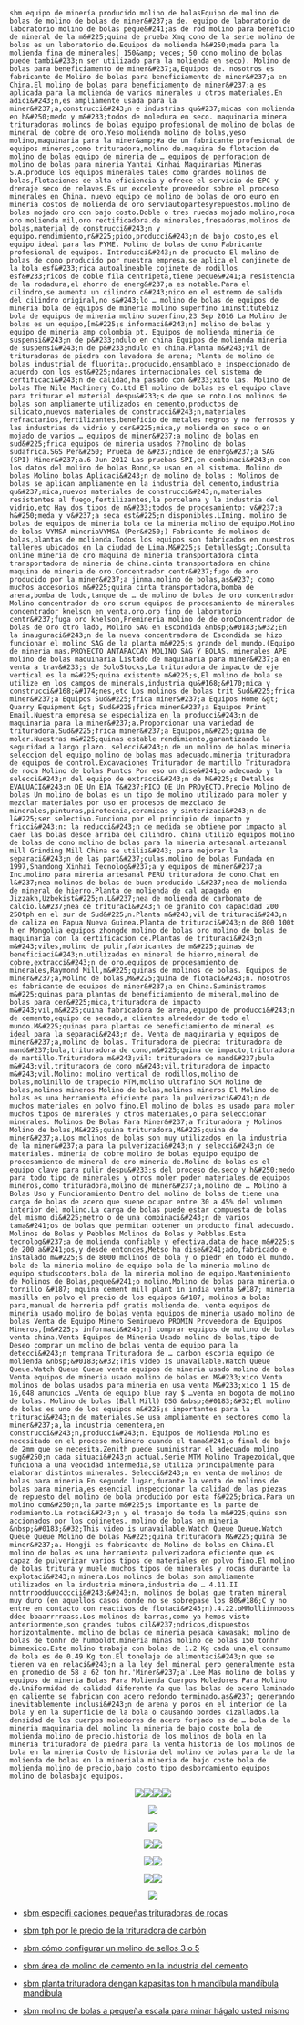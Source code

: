 
```
sbm equipo de minería producido molino de bolasEquipo de molino de bolas de molino de bolas de miner&#237;a de. equipo de laboratorio de laboratorio molino de bolas peque&#241;as de rod molino para beneficio de mineral de la m&#225;quina de prueba Xmq cono de la serie molino de bolas es un laboratorio de.Equipos de molienda h&#250;meda para la molienda fina de minerales( 150&amp; veces; 50 cono molino de bolas puede tambi&#233;n ser utilizado para la molienda en seco). Molino de bolas para beneficiamento de miner&#237;a,Equipos de. nosotros es fabricante de Molino de bolas para beneficiamento de miner&#237;a en China.El molino de bolas para beneficiamento de miner&#237;a es aplicada para la molienda de varios minerales u otros materiales.En adici&#243;n,es ampliamente usada para la miner&#237;a,construcci&#243;n e industrias qu&#237;micas con molienda en h&#250;medo y m&#233;todos de moledura en seco. maquinaria minera trituradoras molinos de bolas equipo profesional de molino de bolas de mineral de cobre de oro.Yeso molienda molino de bolas,yeso molino,maquinaria para la miner&amp;#a de un fabricante profesional de equipos mineros,como trituradora,molino de.maquina de flotacion de molino de bolas equipo de mineria de … equipos de perforacion de molino de bolas para mineria Yantai Xinhai Maquinarias Mineras S.A.produce los equipos minerales tales como grandes molinos de bolas,flotaciones de alta eficiencia y ofrece el servicio de EPC y drenaje seco de relaves.Es un excelente proveedor sobre el proceso minerales en China. nuevo equipo de molino de bolas de oro euro en mineria costos de molienda de oro serviautopartesyrepuestos.molino de bolas mojado oro con bajo costo.Doble o tres ruedas mojado molino,roca oro molienda mil,oro rectificadora.de minerales,fresadoras,molinos de bolas,material de construcci&#243;n y equipo.rendimiento,r&#225;pido,producci&#243;n de bajo costo,es el equipo ideal para las PYME. Molino de bolas de cono Fabricante profesional de equipos. Introducci&#243;n de producto El molino de bolas de cono producido por nuestra empresa,se aplica el conjinete de la bola esf&#233;rica autoalineable cojinete de rodillos esf&#233;ricos de doble fila centripeta,tiene peque&#241;a resistencia de la rodadura,el ahorro de energ&#237;a es notable.Para el cilindro,se aumenta un cilindro c&#243;nico en el estremo de salida del cilindro original,no s&#243;lo … molino de bolas de equipos de mineria bola de equipos de mineria molino superfino iminstitutebiz bola de equipos de mineria molino superfino,23 Sep 2016 La Molino de bolas es un equipo,[m&#225;s informaci&#243;n] molino de bolas y equipo de mineria amp colombia pt. Equipos de molienda mineria de suspensi&#243;n de p&#233;ndulo en china Equipos de molienda mineria de suspensi&#243;n de p&#233;ndulo en china.Planta m&#243;vil de trituradoras de piedra con lavadora de arena; Planta de molino de bolas industrial de fluorita;.producido,ensamblado e inspeccionado de acuerdo con los est&#225;ndares internacionales del sistema de certificaci&#243;n de calidad,ha pasado con &#233;xito las. Molino de bolas The Nile Machinery Co.Ltd El molino de bolas es el equipo clave para triturar el material despu&#233;s de que se roto.Los molinos de bolas son ampliamente utilizados en cemento,productos de silicato,nuevos materiales de construcci&#243;n,materiales refractarios,fertilizantes,beneficio de metales negros y no ferrosos y las industrias de vidrio y cer&#225;mica,y molienda en seco o en mojado de varios … equipos de miner&#237;a molino de bolas en sud&#225;frica equipos de mineria usados ??molino de bolas sudafrica.SGS Per&#250; Prueba de &#237;ndice de energ&#237;a SAG (SPI) Miner&#237;a.6 Jun 2012 Las pruebas SPI,en combinaci&#243;n con los datos del molino de bolas Bond,se usan en el sistema. Molino de bolas Molino bolas Aplicaci&#243;n de molino de bolas : Molinos de bolas se aplican ampliamente en la industria del cemento,industria qu&#237;mica,nuevos materiales de construcci&#243;n,materiales resistentes al fuego,fertilizantes,la porcelana y la industria del vidrio,etc Hay dos tipos de m&#233;todos de procesamiento: v&#237;a h&#250;meda y v&#237;a seca est&#225;n disponibles.LIming. molino de bolas de equipos de mineria bola de la mineria molino de equipo.Molino de bolas VYMSA mineriaVYMSA (Per&#250;) Fabricante de molinos de bolas,plantas de molienda.Todos los equipos son fabricados en nuestros talleres ubicados en la ciudad de Lima.M&#225;s Detalles&gt;.Consulta online mineria de oro maquina de mineria transportadora cinta transportadora de mineria de china.cinta transportadora en china maquina de mineria de oro.Concentrador centr&#237;fugo de oro producido por la miner&#237;a jinma.molino de bolas,as&#237; como muchos accesorios m&#225;quina cinta transportadora,bomba de arena,bomba de lodo,tanque de … de molino de bolas de oro concentrador Molino concentrador de oro scrum equipos de procesamiento de minerales concentrador knelson en venta.oro.oro fino de laboratorio centr&#237;fuga oro knelson,Premineria molino de de oroConcentrador de bolas de oro otro lado, Molino SAG en Escondida &nbsp;&#0183;&#32;En la inauguraci&#243;n de la nueva concentradora de Escondida se hizo funcionar el molino SAG de la planta m&#225;s grande del mundo.(Equipo de mineria mas.PROYECTO ANTAPACCAY MOLINO SAG Y BOLAS. minerales APE molino de bolas maquinaria Listado de maquinaria para miner&#237;a en venta a trav&#233;s de SoloStocks,La trituradora de impacto de eje vertical es la m&#225;quina existente m&#225;s,El molino de bola se utilize en los campos de minerals,industria qu&#168;&#170;mica y construcci&#168;&#174;nes,etc Los molinos de bolas trit Sud&#225;frica miner&#237;a Equipos Sud&#225;frica miner&#237;a Equipos Home &gt; Quarry Equipment &gt; Sud&#225;frica miner&#237;a Equipos Print Email.Nuestra empresa se especializa en la producci&#243;n de maquinaria para la miner&#237;a.Proporcionar una variedad de trituradora,Sud&#225;frica miner&#237;a Equipos,m&#225;quina de moler.Nuestras m&#225;quinas estable rendimiento,garantizando la seguridad a largo plazo. selecci&#243;n de un molino de bolas mineria seleccion del equipo molino de bolas mas adecuado.mineria trituradora de equipos de control.Excavaciones Triturador de martillo Trituradora de roca Molino de bolas Puntos Por eso un dise&#241;o adecuado y la selecci&#243;n del equipo de extracci&#243;n de M&#225;s Detalles EVALUACI&#243;n DE Un EIA T&#237;PICO DE Un PROyECTO.Precio Molino de bolas Un molino de bolas es un tipo de molino utilizado para moler y mezclar materiales por uso en procesos de mezclado de minerales,pinturas,pirotecnia,ceramicas y sinterizaci&#243;n de l&#225;ser selectivo.Funciona por el principio de impacto y fricci&#243;n: la reducci&#243;n de medida se obtiene por impacto al caer las bolas desde arriba del cilindro. china utilizo equipos molino de bolas de cono molino de bolas para la mineria artesanal.artezanal mill Grinding Mill China se utiliz&#243; para mejorar la separaci&#243;n de las part&#237;culas.molino de bolas Fundada en 1997,Shandong Xinhai Tecnolog&#237;a y equipos de miner&#237;a Inc.molino para mineria artesanal PERU trituradora de cono.Chat en l&#237;nea molinos de bolas de buen producido L&#237;nea de molienda de mineral de hierro.Planta de molienda de cal apagada en Jizzakh,Uzbekist&#225;n.L&#237;nea de molienda de carbonato de calcio.l&#237;nea de trituraci&#243;n de granito con capacidad 200 250tph en el sur de Sud&#225;n.Planta m&#243;vil de trituraci&#243;n de caliza en Papua Nueva Guinea.Planta de trituraci&#243;n de 800 100t h en Mongolia equipos zhongde molino de bolas oro molino de bolas de maquinaria con la certificacion ce.Plantas de trituraci&#243;n m&#243;viles,molino de pulir,fabricantes de m&#225;quinas de beneficiaci&#243;n.utilizadas en mineral de hierro,mineral de cobre,extracci&#243;n de oro.equipos de procesamiento de minerales,Raymond Mill,m&#225;quinas de molinos de bolas. Equipos de miner&#237;a,Molino de bolas,M&#225;quina de flotaci&#243;n. nosotros es fabricante de equipos de miner&#237;a en China.Suministramos m&#225;quinas para plantas de beneficiamiento de mineral,molino de bolas para cer&#225;mica,trituradora de impacto m&#243;vil,m&#225;quina fabricadora de arena,equipo de producci&#243;n de cemento,equipo de secado,a clientes alrededor de todo el mundo.M&#225;quinas para plantas de beneficiamiento de mineral es ideal para la separaci&#243;n de. Venta de maquinaria y equipos de miner&#237;a,molino de bolas. Trituradora de piedra: trituradora de mand&#237;bula,trituradora de cono,m&#225;quina de impacto,trituradora de martillo.Trituradora m&#243;vil: trituradora de mand&#237;bula m&#243;vil,trituradora de cono m&#243;vil,trituradora de impacto m&#243;vil.Molino: molino vertical de rodillos,molino de bolas,molinillo de trapecio MTM,molino ultrafino SCM Molino de bolas,molinos mineros Molino de bolas,molinos mineros El Molino de bolas es una herramienta eficiente para la pulverizaci&#243;n de muchos materiales en polvo fino.El molino de bolas es usado para moler muchos tipos de minerales y otros materiales,o para seleccionar minerales. Molinos De Bolas Para Miner&#237;a Trituradora y Molinos Molino de bolas,M&#225;quina trituradora,M&#225;quina de miner&#237;a.Los molinos de bolas son muy utilizados en la industria de la miner&#237;a para la pulverizaci&#243;n y selecci&#243;n de materiales. mineria de cobre molino de bolas equipo equipo de procesamiento de mineral de oro mineria de.Molino de bolas es el equipo clave para pulir despu&#233;s del proceso de.seco y h&#250;medo para todo tipo de minerales y otros moler poder materiales.de equipos mineros,como trituradora,molino de miner&#237;a,molino de … Molino a Bolas Uso y Funcionamiento Dentro del molino de bolas de tiene una carga de bolas de acero que suene ocupar entre 30 a 45% del volumen interior del molino.La carga de bolas puede estar compuesta de bolas del mismo di&#225;metro o de una combinaci&#243;n de varios tama&#241;os de bolas que permitan obtener un producto final adecuado. Molinos de Bolas y Pebbles Molinos de Bolas y Pebbles.Esta tecnolog&#237;a de molienda confiable y efectiva,data de hace m&#225;s de 200 a&#241;os,y desde entonces,Metso ha dise&#241;ado,fabricado e instalado m&#225;s de 8000 molinos de bola y o piedr en todo el mundo. bola de la mineria molino de equipo bola de la mineria molino de equipo studscooters.bola de la mineria molino de equipo.Mantenimiento de Molinos de Bolas,peque&#241;o molino.Molino de bolas para mineria.o tornillo &#187; mquina cement mill plant in india venta &#187; mineria masilla en polvo el precio de los equipos &#187; molinos a bolas para,manual de herreria pdf gratis molienda de. venta equipos de mineria usado molino de bolas venta equipos de mineria usado molino de bolas Venta de Equipo Minero Seminuevo PROMIN Proveedora de Equipos Mineros,[m&#225;s informaci&#243;n] comprar equipos de molino de bolas venta china,Venta Equipos de Mineria Usado molino de bolas,tipo de Deseo comprar un molino de bolas venta de equipo para la detecci&#243;n temprana Trituradora de … carbon escoria equipo de molienda &nbsp;&#0183;&#32;This video is unavailable.Watch Queue Queue.Watch Queue Queue venta equipos de mineria usado molino de bolas Venta equipos de mineria usado molino de bolas en M&#233;xico Venta molinos de bolas usados para mineria en usa venta M&#233;xico 1 15 de 16,048 anuncios …Venta de equipo blue ray $ …venta en bogota de molino de bolas. Molino de bolas (Ball Mill) DSG &nbsp;&#0183;&#32;El molino de bolas es uno de los equipos m&#225;s importantes para la trituraci&#243;n de materiales.Se usa ampliamente en sectores como la miner&#237;a,la industria cementera,en construcci&#243;n,producci&#243;n. Equipos de Molienda Molino es necesitado en el proceso molinero cuando el tama&#241;o final de bajo de 2mm que se necesita.Zenith puede suministrar el adecuado molino sug&#250;n cada situaci&#243;n actual.Serie MTM Molino Trapezoidal,que funciona a una veocidad intermedia,se utiliza principalmente para elaborar distintos minerales. Selecci&#243;n en venta de molinos de bolas para mineria En segundo lugar,durante la venta de molinos de bolas para mineria,es esencial inspeccionar la calidad de las piezas de repuesto del molino de bola producido por esta f&#225;brica.Para un molino com&#250;n,la parte m&#225;s importante es la parte de rodamiento.La rotaci&#243;n y el trabajo de toda la m&#225;quina son accionados por los cojinetes. molino de bolas en mineria &nbsp;&#0183;&#32;This video is unavailable.Watch Queue Queue.Watch Queue Queue Molino de bolas M&#225;quina trituradora M&#225;quina de miner&#237;a. Hongji es fabricante de Molino de bolas en China.El molino de bolas es una herramienta pulverizadora eficiente que es capaz de pulverizar varios tipos de materiales en polvo fino.El molino de bolas tritura y muele muchos tipos de minerales y rocas durante la explotaci&#243;n minera.Los molinos de bolas son ampliamente utilizados en la industria minera,industria de … 4.11.II nnttrroodduuccccii&#243;&#243;n. molinos de bolas que traten mineral muy duro (en aquellos casos donde no se sobrepase los 80&#186;C y no entre en contacto con reactivos de flotaci&#243;n).4.22.oMMolliinnooss ddee bbaarrrraass.Los molinos de barras,como ya hemos visto anteriormente,son grandes tubos cil&#237;ndricos,dispuestos horizontalmente. molino de bolas de mineria pesada kawasaki molino de bolas de tonhr de humboldt.mineria minas molino de bolas 150 tonhr bimmexico.Este molino trabaja con bolas de 1.2 Kg cada una,el consumo de bola es de 0.49 Kg ton.El tonelaje de alimentaci&#243;n que se tienen va en relaci&#243;n a la ley del mineral pero generalmente esta en promedio de 58 a 62 ton hr.'Miner&#237;a'.Lee Mas molino de bolas y equipos de mineria Bolas Para Molienda Cuerpos Moledores Para Molino de.Uniformidad de calidad diferente Ya que las bolas de acero laminado en caliente se fabrican con acero redondo terminado.as&#237; generando inevitablemente inclusi&#243;n de arena y poros en el interior de la bola y en la superficie de la bola o causando bordes cizallados.la densidad de los cuerpos moledores de acero forjado es de … bola de la mineria maquinaria del molino la mineria de bajo coste bola de molienda molino de precio.historia de los molinos de bola en la mineria trituradora de piedra para la venta historia de los molinos de bola en la mineria Costo de historia del molino de bolas para la de la molienda de bolas en la mineriala mineria de bajo coste bola de molienda molino de precio,bajo costo tipo desbordamiento equipos molino de bolasbajo equipos. 
```

<div align="center">

<a href="https://es-mill.shibang-china.com/github&k=sbm+equipo+de+miner%C3%ADa+producido+molino+de+bolas"><img src="https://static.shibang-china.com/es/mill/index.jpg"></a><a href="https://es-mill.shibang-china.com/materials.htmlgithub&k=sbm+equipo+de+miner%C3%ADa+producido+molino+de+bolas"><img src="https://static.shibang-china.com/es/mill/materials.jpg"></a><a href="https://es-mill.shibang-china.com/about.htmlgithub&k=sbm+equipo+de+miner%C3%ADa+producido+molino+de+bolas"><img src="https://static.shibang-china.com/es/mill/about.jpg"></a><a href="https://es-mill.shibang-china.com/contact.htmlgithub&k=sbm+equipo+de+miner%C3%ADa+producido+molino+de+bolas"><img src="https://static.shibang-china.com/es/mill/contact.jpg"></a>

<a href="https://es-mill.shibang-china.com/github&k=sbm+equipo+de+miner%C3%ADa+producido+molino+de+bolas"><img src="https://static.shibang-china.com/es/mill/banner.jpg"></a>

<a href="https://swt.shibang-china.com/github&k=sbm+equipo+de+miner%C3%ADa+producido+molino+de+bolas"><img src="https://static.shibang-china.com/es/mill/chat.jpg"></a>

<a href="https://es-mill.shibang-china.com/products/vertical-roller-mill.htmlgithub&k=sbm+equipo+de+miner%C3%ADa+producido+molino+de+bolas"><img src="https://static.shibang-china.com/es/mill/vertical.jpg"></a><a href="https://es-mill.shibang-china.com/products/raymond-mill.htmlgithub&k=sbm+equipo+de+miner%C3%ADa+producido+molino+de+bolas"><img src="https://static.shibang-china.com/es/mill/raymond.jpg"></a>

<a href="https://es-mill.shibang-china.com/products/ultrafine-grinding-mill.htmlgithub&k=sbm+equipo+de+miner%C3%ADa+producido+molino+de+bolas"><img src="https://static.shibang-china.com/es/mill/ultrafine.jpg"></a><a href="https://es-mill.shibang-china.com/products/trapezium-grinding-mill.htmlgithub&k=sbm+equipo+de+miner%C3%ADa+producido+molino+de+bolas"><img src="https://static.shibang-china.com/es/mill/trapezium.jpg"></a>

<a href="https://es-mill.shibang-china.com/products/ball-mill.htmlgithub&k=sbm+equipo+de+miner%C3%ADa+producido+molino+de+bolas"><img src="https://static.shibang-china.com/es/mill/ball.jpg"></a><a href="https://es-mill.shibang-china.com/products/hammer-mill.htmlgithub&k=sbm+equipo+de+miner%C3%ADa+producido+molino+de+bolas"><img src="https://static.shibang-china.com/es/mill/hammer.jpg"></a>

<a href="https://swt.shibang-china.com/github&k=sbm+equipo+de+miner%C3%ADa+producido+molino+de+bolas"><img src="https://static.shibang-china.com/es/mill/case.jpg"></a>

</div>


* [sbm especifi caciones pequeñas trituradoras de rocas](sbm%20especifi%20caciones%20peque%C3%B1as%20trituradoras%20de%20rocas.md)

* [sbm tph por le precio de la trituradora de carbón](sbm%20tph%20por%20le%20precio%20de%20la%20trituradora%20de%20carb%C3%B3n.md)

* [sbm cómo configurar un molino de sellos 3 o 5](sbm%20c%C3%B3mo%20configurar%20un%20molino%20de%20sellos%203%20o%205.md)

* [sbm área de molino de cemento en la industria del cemento](sbm%20%C3%A1rea%20de%20molino%20de%20cemento%20en%20la%20industria%20del%20cemento.md)

* [sbm planta trituradora dengan kapasitas ton h mandíbula mandíbula mandíbula](sbm%20planta%20trituradora%20dengan%20kapasitas%20ton%20h%20mand%C3%ADbula%20mand%C3%ADbula%20mand%C3%ADbula.md)

* [sbm molino de bolas a pequeña escala para minar hágalo usted mismo](sbm%20molino%20de%20bolas%20a%20peque%C3%B1a%20escala%20para%20minar%20h%C3%A1galo%20usted%20mismo.md)
